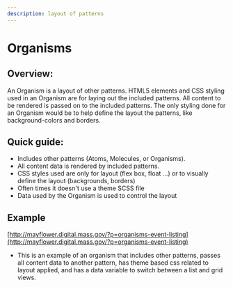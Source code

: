 ```yaml
---
description: layout of patterns
---
```


# Organisms

## Overview:

An Organism is a layout of other patterns. HTML5 elements and CSS styling used in an Organism are for laying out the included patterns. All content to be rendered is passed on to the included patterns. The only styling done for an Organism would be to help define the layout the patterns, like background-colors and borders.

## **Quick guide:**

* Includes other patterns \(Atoms, Molecules, or Organisms\).
* All content data is rendered by included patterns.
* CSS styles used are only for layout \(flex box, float ...\) or to visually define the layout \(backgrounds, borders\)
* Often times it doesn't use a theme SCSS file
* Data used by the Organism is used to control the layout

## **Example**

​[http://mayflower.digital.mass.gov/?p=organisms-event-listing](http://mayflower.digital.mass.gov/?p=organisms-event-listing)​

* This is an example of an organism that includes other patterns, passes all content data to another pattern, has theme based css related to layout applied, and has a data variable to switch between a list and grid views.

